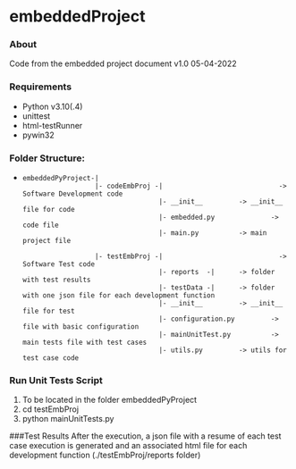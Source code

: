 # embeddedProject

### About
Code from the embedded project document v1.0 05-04-2022

### Requirements
- Python v3.10(.4)
- unittest
- html-testRunner
- pywin32

### Folder Structure:
*     embeddedPyProject-|
                        |- codeEmbProj -|                             -> Software Development code
                                        |- __init__			-> __init__ file for code
                                        |- embedded.py  	        -> code file
                                        |- main.py			-> main project file

                        |- testEmbProj -|                             -> Software Test code
                                        |- reports  -|		-> folder with test results
                                        |- testData -|		-> folder with one json file for each development function
                                        |- __init__			-> __init__ file for test
                                        |- configuration.py	        -> file with basic configuration
                                        |- mainUnitTest.py	        -> main tests file with test cases
                                        |- utils.py			-> utils for test case code				

### Run Unit Tests Script
1. To be located in the folder embeddedPyProject
2. cd testEmbProj
3. python mainUnitTests.py

###Test Results
After the execution, a json file with a resume of each test case execution is generated and
an associated html file for each development function (./testEmbProj/reports folder)
